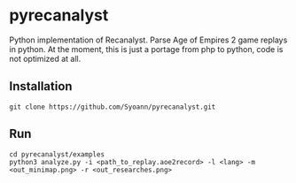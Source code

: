 # pyrecanalyst

Python implementation of Recanalyst. Parse Age of Empires 2 game replays in python.
At the moment, this is just a portage from php to python, code is not optimized at all.

## Installation

`git clone https://github.com/Syoann/pyrecanalyst.git`

## Run

```
cd pyrecanalyst/examples
python3 analyze.py -i <path_to_replay.aoe2record> -l <lang> -m <out_minimap.png> -r <out_researches.png>
```

